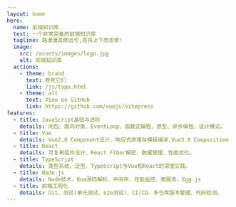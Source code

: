 ```yaml
---
layout: home
hero:
  name: 前端知识库
  text: 一个非常完备的前端知识库
  tagline: 路漫漫其修远兮,吾将上下而求索!
  image:
    src: /assets/images/logo.jpg
    alt: 前端知识库
  actions:
    - theme: brand
      text: 卷死它们
      link: /js/type.html
    - theme: alt
      text: View on GitHub
      link: https://github.com/vuejs/vitepress
features:
  - title: JavaScript基础与进阶
    details: 闭包、面向对象、EventLoop、函数式编程、原型、异步编程、设计模式。
  - title: Vue
    details: Vue2.0 Component设计、响应式原理与模板编译,Vue3.0 Composition API、Setup新特性及原理。
  - title: React
    details: 可复用组件设计、React Fiber解密、数据管理、性能优化。
  - title: TypeScript
    details: 类型系统、泛型、TypeScript与Vue和React的深度实践。
  - title: Node.js
    details: Node技术、Koa源码解析、中间件、性能监控、微服务、Egg.js
  - title: 前端工程化
    details: Git、测试(单元测试、e2e测试)、CI/CD、多仓库版本管理、代码检测。
---
```


<!-- ---
home: true
title: 哈哈哈
description: 前端学习路线
# heroImage: /images/hero.png
actions:
  - text: 快速上手 →
    link: /js/type.md
    type: primary
features:
  - title: JavaScript基础与进阶
    details: 闭包、面向对象、EventLoop、函数式编程、原型、异步编程、设计模式。
  - title: Vue
    details: Vue2.0 Component设计、响应式原理与模板编译,Vue3.0 Composition API、Setup新特性及原理。
  - title: React
    details: 可复用组件设计、React Fiber解密、数据管理、性能优化。
  - title: TypeScript
    details: 类型系统、泛型、TypeScript与Vue和React的深度实践。
  - title: Node.js
    details: Node技术、Koa源码解析、中间件、性能监控、微服务、Egg.js
  - title: 前端工程化
    details: Git、测试(单元测试、e2e测试)、CI/CD、多仓库版本管理、代码检测。
footer: MIT Licensed | Copyright © 2018-present zchengfeng
--- -->

<!--

<CodeGroup>
<CodeGroupItem title="YARN" active>

```bash
# 在你的项目中安装
yarn add -D vuepress@next

# 新建一个 markdown 文件
echo '# Hello VuePress' > README.md

# 开始写作
yarn vuepress dev

# 构建静态文件
yarn vuepress build
```

</CodeGroupItem>

<CodeGroupItem title="NPM">

```bash
# 在你的项目中安装
npm install -D vuepress@next

# 新建一个 markdown 文件
echo '# Hello VuePress' > README.md

# 开始写作
npx vuepress dev

# 构建静态文件
npx vuepress build
```

  </CodeGroupItem>
</CodeGroup> -->